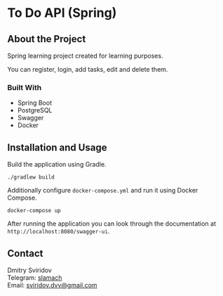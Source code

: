 # To Do API (Spring)

## About the Project

Spring learning project created for learning purposes.

You can register, login, add tasks, edit and delete them.

### Built With

- Spring Boot
- PostgreSQL
- Swagger
- Docker

## Installation and Usage

Build the application using Gradle.

```
./gradlew build
```

Additionally configure `docker-compose.yml` and run it using Docker Compose.

```
docker-compose up
```

After running the application you can look through the documentation at `http://localhost:8080/swagger-ui`.

## Contact

Dmitry Sviridov  
Telegram: [slamach](https://t.me/slamach)  
Email: sviridov.dvv@gmail.com
